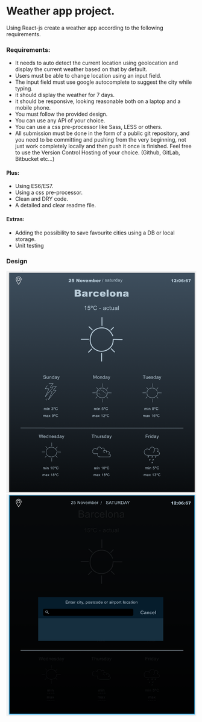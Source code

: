 # Weather app project.
Using React-js create a weather app according to the following requirements.

### Requirements:
* It needs to auto detect the current location using geolocation and display the current weather based on that by default.
* Users must be able to change location using an input field.
* The input field must use google autocomplete to suggest the city while typing.
* it should display the weather for 7 days.
* it should be responsive, looking reasonable both on a laptop and a mobile phone.
* You must follow the provided design.
* You can use any API of your choice.
* You can use a css pre-processor like Sass, LESS or others.
* All submission must be done in the form of a public git repository, and you need to be committing and pushing from the very beginning, not just work completely locally and then push it once is finished.
Feel free to use the Version Control Hosting of your choice. (Github, GitLab, Bitbucket etc...)

#### Plus:
* Using ES6/ES7.
* Using a css pre-processor.
* Clean and DRY code.
* A detailed and clear readme file.

#### Extras:
* Adding the possibility to save favourite cities using a DB or local storage.
* Unit testing





### Design
![main screen](./main_screen.png)
![main screen](./modal.png)